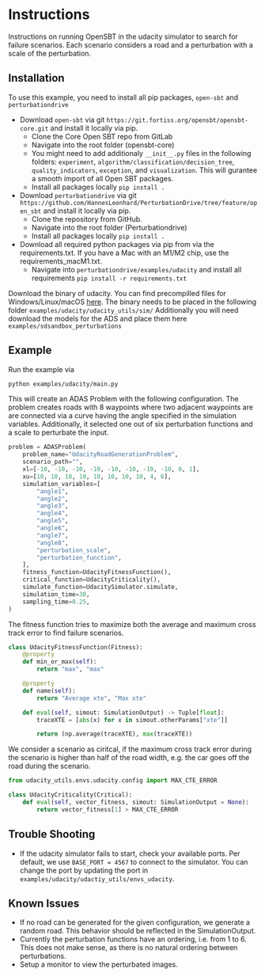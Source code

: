 # Instructions

Instructions on running OpenSBT in the udacity simulator to search for failure scenarios. Each scenario considers a road
and a perturbation with a scale of the perturbation.

## Installation

To use this example, you need to install all pip packages, `open-sbt` and `perturbationdrive`

- Download `open-sbt` via git `https://git.fortiss.org/opensbt/opensbt-core.git` and install it locally via pip.
  - Clone the Core Open SBT repo from GitLab
  - Navigate into the root folder (opensbt-core)
  - You might need to add additionaly `__init__.py` files in the following folders: `experiment`, `algorithm/classification/decision_tree`, `quality_indicators`, `exception`, and `visualization`.
  This will gurantee a smooth import of all Open SBT packages.
  - Install all packages locally `pip install .`
- Download `perturbationdrive` via git `https://github.com/HannesLeonhard/PerturbationDrive/tree/feature/open_sbt` and install it locally via pip.
  - Clone the repository from GitHub.
  - Navigate into the root folder (Perturbationdrive)
  - Install all packages locally `pip install .`
- Download all required python packages via pip from via the requirements.txt. If you have a Mac with an M1/M2 chip, use the requirements_macM1.txt.
  - Navigate into `perturbationdrive/examples/udacity` and install all requirements `pip install -r requirements.txt`

Download the binary of udacity. You can find precompilled files for Windows/Linux/macOS [here](https://drive.google.com/drive/folders/1wljVnkjUlYF3ILLqxybKowj0M6cZatAg?usp=drive_link).
The binary needs to be placed in the following folder `examples/udacity/udacity_utils/sim/`
Additionally you will need download the models for the ADS and place them here `examples/sdsandbox_perturbations`

## Example

Run the example via

```Bash
python examples/udacity/main.py
```

This will create an ADAS Problem with the following configuration. The problem creates roads with 8 waypoints where two adjacent waypoints are
are connected via a curve having the angle specified in the simulation variables. Additionally, it selected one out of six perturbation functions
and a scale to perturbate the input.

```Python
problem = ADASProblem(
    problem_name="UdacityRoadGenerationProblem",
    scenario_path="",
    xl=[-10, -10, -10, -10, -10, -10, -10, -10, 0, 1],
    xu=[10, 10, 10, 10, 10, 10, 10, 10, 4, 6],
    simulation_variables=[
        "angle1",
        "angle2",
        "angle3",
        "angle4",
        "angle5",
        "angle6",
        "angle7",
        "angle8",
        "perturbation_scale",
        "perturbation_function",
    ],
    fitness_function=UdacityFitnessFunction(),
    critical_function=UdacityCriticality(),
    simulate_function=UdacitySimulator.simulate,
    simulation_time=30,
    sampling_time=0.25,
)
```

The fitness function tries to maximize both the average and maximum cross track error to find failure scenarios.

```Python
class UdacityFitnessFunction(Fitness):
    @property
    def min_or_max(self):
        return "max", "max"

    @property
    def name(self):
        return "Average xte", "Max xte"

    def eval(self, simout: SimulationOutput) -> Tuple[float]:
        traceXTE = [abs(x) for x in simout.otherParams["xte"]]

        return (np.average(traceXTE), max(traceXTE))
```

We consider a scenario as ciritcal, if the maximum cross track error during the scenario is higher than half of the road width, e.g. the
car goes off the road during the scenario.

```Python
from udacity_utils.envs.udacity.config import MAX_CTE_ERROR

class UdacityCriticality(Critical):
    def eval(self, vector_fitness, simout: SimulationOutput = None):
        return vector_fitness[1] > MAX_CTE_ERROR
```

## Trouble Shooting

- If the udacity simulator fails to start, check your available ports. Per default, we use `BASE_PORT = 4567` to connect to the simulator.
  You can change the port by updating the port in `examples/udacity/udactiy_utils/envs_udacity`.

## Known Issues

- If no road can be generated for the given configuration, we generate a random road. This behavior should be reflected in the SimulationOutput.
- Currently the perturbation functions have an ordering, i.e. from 1 to 6. This does not make sense, as there is no natural ordering between perturbations.
- Setup a monitor to view the perturbated images.
